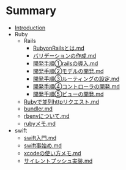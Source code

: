 # Summary

* [Introduction](README.md)
* Ruby
  * Rails
    * [RubyonRailsとは.md](docs/ruby/Ruby_on_Rails/RubyonRailsとは.md)
    * [バリデーションの作成.md](docs/ruby/Ruby_on_Rails/バリデーションの作成.md)
    * [開発手順①railsの導入.md](docs/ruby/Ruby_on_Rails/開発手順①railsの導入.md)
    * [開発手順②モデルの開発.md](docs/ruby/Ruby_on_Rails/開発手順②モデルの開発.md)
    * [開発手順③ルーティングの設定.md](docs/ruby/Ruby_on_Rails/開発手順③ルーティングの設定.md)
    * [開発手順④コントローラの開発.md](docs/ruby/Ruby_on_Rails/開発手順④コントローラの開発.md)
    * [開発手順⑤ビューの開発.md](docs/ruby/Ruby_on_Rails/開発手順⑤ビューの開発.md)
  * [Rubyで並列httpリクエスト.md](docs/ruby/Rubyで並列httpリクエスト.md)
  * [bundler.md](docs/ruby/bundler.md)
  * [rbenvについて.md](docs/ruby/rbenvについて.md)
  * [rubyメモ.md](docs/ruby/rubyメモ.md)
* swift
  * [swift入門.md](docs/swift/swift入門.md)
  * [swift事始め.md](docs/swift/swift事始め.md)
  * [xcodeの使い方メモ.md](docs/swift/xcodeの使い方メモ.md)
  * [サイレントプッシュ実装.md](docs/swift/サイレントプッシュ実装.md)
